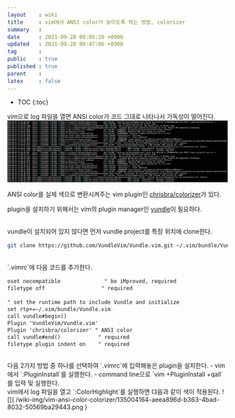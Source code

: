 ```yaml
---
layout    : wiki
title     : vim에서 ANSI color가 보이도록 하는 방법, colorizer
summary   : 
date      : 2021-09-28 09:05:20 +0900
updated   : 2021-09-28 09:47:06 +0900
tag       : 
public    : true
published : true
parent    : 
latex     : false
---
```

* TOC
{:toc}

vim으로 log 파일을 열면 ANSI color가 코드 그대로 나타나서 가독성이 떨어진다.
![]( /wiki-img/vim-ansi-color-colorizer/135002615-4ef8eb26-f88b-4168-9a97-0df0887d6a4d.png )

ANSI color를 실제 색으로 변환시켜주는 vim plugin인 [chrisbra/colorizer](https://github.com/chrisbra/colorizer )가 있다.

plugin을 설치하기 위해서는 vim의 plugin manager인 [vundle](https://github.com/VundleVim/Vundle.vim )이 필요하다.

<br>
vundle이 설치되어 있지 않다면 먼저 vundle project를 특정 위치에 clone한다.

```sh
git clone https://github.com/VundleVim/Vundle.vim.git ~/.vim/bundle/Vundle.vim
```

<br>
`.vimrc`에 다음 코드를 추가한다.

```
oset nocompatible              " be iMproved, required
filetype off                  " required

" set the runtime path to include Vundle and initialize
set rtp+=~/.vim/bundle/Vundle.vim
call vundle#begin()
Plugin 'VundleVim/Vundle.vim'
Plugin 'chrisbra/colorizer' " ANSI color
call vundle#end()            " required
filetype plugin indent on    " required
```

<br>
다음 2가지 방법 중 하나를 선택하여 `.vimrc`에 입력해놓은 plugin을 설치한다.
- vim에서 `:PluginInstall`를 실행한다.
- command line으로 `vim +PluginInstall +qall`를 입력 및 실행한다.

<br>
vim에서 log 파일을 열고 `:ColorHighlight`를 실행하면 댜음과 같이 색이 적용된다.
![]( /wiki-img/vim-ansi-color-colorizer/135004164-aeea896d-b363-4bad-8032-50569ba29443.png )


